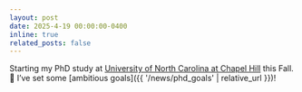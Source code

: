 ```yaml
---
layout: post
date: 2025-4-19 00:00:00-0400
inline: true
related_posts: false
---
```


Starting my PhD study at [University of North Carolina at Chapel Hill](https://www.unc.edu/) this Fall. 🎉 
I’ve set some [ambitious goals]({{ '/news/phd_goals' | relative_url }})!
